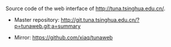 Source code of the web interface of http://tuna.tsinghua.edu.cn/.

* Master repository:
  http://git.tuna.tsinghua.edu.cn/?p=tunaweb.git;a=summary

* Mirror: https://github.com/xiaq/tunaweb
